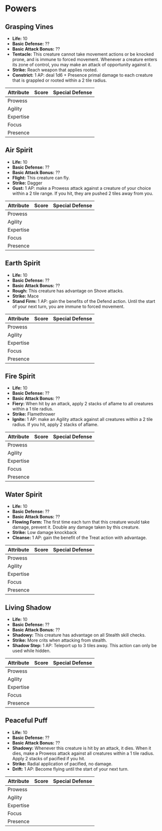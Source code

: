 # Powers

## Grasping Vines

- **Life:** 10
- **Basic Defense:** ??
- **Basic Attack Bonus:** ??
- **Tentacle:** This creature cannot take movement actions or be knocked prone, and is immune to forced movement. Whenever a creature enters its zone of control, you may make an attack of opportunity against it.
- **Strike:** Reach weapon that applies rooted.
- **Constrict:** 1 AP: deal 1d6 + Presence primal damage to each creature that is grappled or rooted within a 2 tile radius.

| **Attribute** | **Score** | **Special Defense** |
| ------------- | --------- | ------------------- |
| Prowess       |           |                     |
| Agility       |           |                     |
| Expertise     |           |                     |
| Focus         |           |                     |
| Presence      |           |                     |

## Air Spirit

- **Life:** 10
- **Basic Defense:** ??
- **Basic Attack Bonus:** ??
- **Flight:** This creature can fly.
- **Strike:** Dagger
- **Gust:** 1 AP: make a Prowess attack against a creature of your choice within a 2 tile range. If you hit, they are pushed 2 tiles away from you.

| **Attribute** | **Score** | **Special Defense** |
| ------------- | --------- | ------------------- |
| Prowess       |           |                     |
| Agility       |           |                     |
| Expertise     |           |                     |
| Focus         |           |                     |
| Presence      |           |                     |

## Earth Spirit

- **Life:** 10
- **Basic Defense:** ??
- **Basic Attack Bonus:** ??
- **Rough:** This creature has advantage on Shove attacks.
- **Strike:** Mace
- **Stand Firm:** 1 AP: gain the benefits of the Defend action. Until the start of your next turn, you are immune to forced movement.

| **Attribute** | **Score** | **Special Defense** |
| ------------- | --------- | ------------------- |
| Prowess       |           |                     |
| Agility       |           |                     |
| Expertise     |           |                     |
| Focus         |           |                     |
| Presence      |           |                     |

## Fire Spirit

- **Life:** 10
- **Basic Defense:** ??
- **Basic Attack Bonus:** ??
- **Fiery:** When hit by an attack, apply 2 stacks of aflame to all creatures within a 1 tile radius.
- **Strike:** Flamethrower
- **Ignite:** 1 AP: make an Agility attack against all creatures within a 2 tile radius. If you hit, apply 2 stacks of aflame.

| **Attribute** | **Score** | **Special Defense** |
| ------------- | --------- | ------------------- |
| Prowess       |           |                     |
| Agility       |           |                     |
| Expertise     |           |                     |
| Focus         |           |                     |
| Presence      |           |                     |

## Water Spirit

- **Life:** 10
- **Basic Defense:** ??
- **Basic Attack Bonus:** ??
- **Flowing Form:** The first time each turn that this creature would take damage, prevent it. Double any damage taken by this creature.
- **Strike:** Low damage knockback
- **Cleanse:** 1 AP: gain the benefit of the Treat action with advantage.

| **Attribute** | **Score** | **Special Defense** |
| ------------- | --------- | ------------------- |
| Prowess       |           |                     |
| Agility       |           |                     |
| Expertise     |           |                     |
| Focus         |           |                     |
| Presence      |           |                     |

## Living Shadow

- **Life:** 10
- **Basic Defense:** ??
- **Basic Attack Bonus:** ??
- **Shadowy:** This creature has advantage on all Stealth skill checks.
- **Strike:** More crits when attacking from stealth.
- **Shadow Step:** 1 AP: Teleport up to 3 tiles away. This action can only be used while hidden.

| **Attribute** | **Score** | **Special Defense** |
| ------------- | --------- | ------------------- |
| Prowess       |           |                     |
| Agility       |           |                     |
| Expertise     |           |                     |
| Focus         |           |                     |
| Presence      |           |                     |

## Peaceful Puff

- **Life:** 10
- **Basic Defense:** ??
- **Basic Attack Bonus:** ??
- **Shadowy:** Whenever this creature is hit by an attack, it dies. When it dies, make a Prowess attack against all creatures within a 1 tile radius. Apply 2 stacks of pacified if you hit.
- **Strike:** Radial application of pacified, no damage.
- **Drift:** 1 AP: Become flying until the start of your next turn.

| **Attribute** | **Score** | **Special Defense** |
| ------------- | --------- | ------------------- |
| Prowess       |           |                     |
| Agility       |           |                     |
| Expertise     |           |                     |
| Focus         |           |                     |
| Presence      |           |                     |
